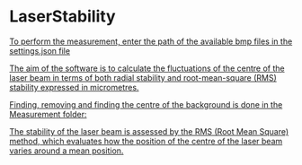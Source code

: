 # LaserStability
[To perform the measurement, enter the path of the available bmp files in the settings.json file](../LaserStability/settings.json)

[The aim of the software is to calculate the fluctuations of the centre of the laser beam in terms of both radial stability and root-mean-square (RMS) stability expressed in micrometres.](../LaserStability/Program.cs)

[Finding, removing and finding the centre of the background is done in the Measurement folder:](../LaserStability/Measurements/BeamProcessing.cs)

[The stability of the laser beam is assessed by the RMS (Root Mean Square) method, which evaluates how the position of the centre of the laser beam varies around a mean position.](../LaserStability/Measurements/RmsCalculator.cs)
